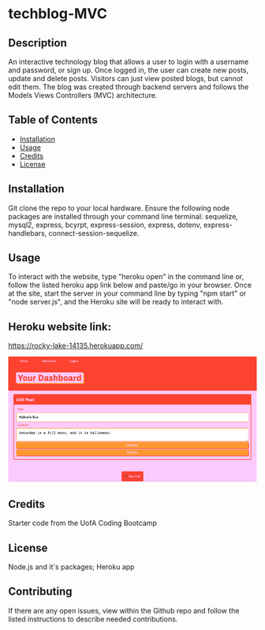 # techblog-MVC

## Description 
An interactive technology blog that allows a user to login with a username and password, or sign up. Once logged in, the user can create new posts, update and delete posts. Visitors can just view posted blogs, but cannot edit them. The blog was created through backend servers and follows the Models Views Controllers (MVC) architecture.


## Table of Contents 
* [Installation](#installation)
* [Usage](#usage)
* [Credits](#credits)
* [License](#license)

## Installation 
Git clone the repo to your local hardware. Ensure the following node packages are installed through your command line terminal: sequelize, mysql2, express, bcyrpt, express-session, express, dotenv, express-handlebars, connect-session-sequelize. 

## Usage 
To interact with the website, type "heroku open" in the command line or, follow the listed heroku app link below and paste/go in your browser. Once at the site, start the server in your command line by typing "npm start" or "node server.js", and the Heroku site will be ready to interact with.

## Heroku website link:
https://rocky-lake-14135.herokuapp.com/ 

![picture](./techblogMVC.png)

    
## Credits 
Starter code from the UofA Coding Bootcamp

## License 
Node.js and it's packages; Heroku app


## Contributing 
If there are any open issues, view within the Github repo and follow the listed instructions to describe needed contributions.
